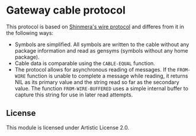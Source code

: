 # Gateway cable protocol

This protocol is based on
[Shinmera's wire protocol](https://shirakumo.github.io/lichat-protocol/) and
differes from it in the following ways:

  * Symbols are simplified. All symbols are written to the cable without any
    package information and read as gensyms (symbols without any home package).
  * Cable data is comparable using the `CABLE-EQUAL` function.
  * The protocol allows for asynchronous reading of messages. If the `FROM-WIRE`
    function is unable to complete a message while reading, it returns NIL as
    its primary value and the string read so far as the secondary value. The
    function `FROM-WIRE-BUFFERED` uses a simple internal buffer to capture this
    string for use in later read attempts.

## License

This module is licensed under Artistic License 2.0.
